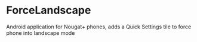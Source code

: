 # ForceLandscape
Android application for Nougat+ phones, adds a Quick Settings tile to force phone into landscape mode
